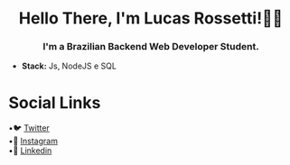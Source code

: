 <h1 align = "center"> Hello There, I'm Lucas Rossetti!🤙🏻 </h1>

<h3 align = "center"> I'm a Brazilian Backend Web Developer Student.</h3>

 - **Stack:** Js, NodeJS e SQL

# Social Links

•🐦 [Twitter](https://twitter.com/sorenhe4rt)  
•📸 [Instagram](https://instagram.com/sorenhe4rt)  
•💼 [Linkedin](https://www.linkedin.com/in/sorenheart/)  

